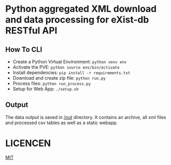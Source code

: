 # Python aggregated XML download and data processing for eXist-db RESTful API

## How To CLI

* Create a Python Virtual Environment: `python venv env`
* Activate the PVE: `python source env/bin/activate`
* Install dependencies: `pip install -r requirements.txt`
* Download and create zip file: `python run.py`
* Process files: `python run_process.py`
* Setup for Web App: `./setup.sh`

## Output

The data output is saved in [/out](https://github.com/linxOD/fontane-notebook-rezpt/blob/main/out/) directory. It contains an archive, all xml files and processed csv tables as well as a static webapp. 

# LICENCEN

[MIT](https://github.com/linxOD/fontane-notebook-rezpt/blob/main/LICENSE)

